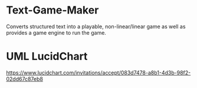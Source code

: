 # Text-Game-Maker
Converts structured text into a playable, non-linear/linear game as well as provides a game engine to run the game.

# UML LucidChart
https://www.lucidchart.com/invitations/accept/083d7478-a8b1-4d3b-98f2-02dd67c87eb8
